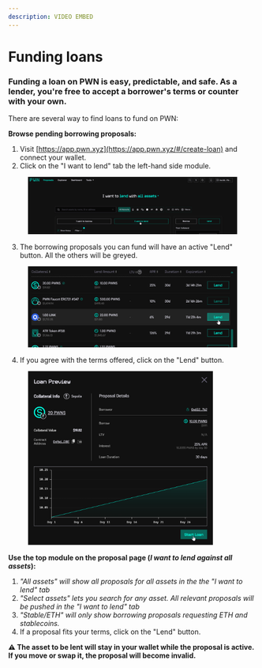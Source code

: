 ```yaml
---
description: VIDEO EMBED
---
```


# Funding loans

### Funding a loan on PWN is easy, predictable, and safe. As a lender, you're free to accept a borrower's terms or counter with your own. &#x20;

There are several way to find loans to fund on PWN:&#x20;

**Browse pending borrowing proposals:**

1. Visit [https://app.pwn.xyz](https://app.pwn.xyz/#/create-loan) and connect your wallet.&#x20;
2. Click on the "I want to lend" tab the left-hand side module.

<figure><img src="../../.gitbook/assets/image (7).png" alt=""><figcaption></figcaption></figure>

3. The borrowing proposals you can fund will have an active "Lend" button. All the others will be greyed.&#x20;

<figure><img src="../../.gitbook/assets/image (9).png" alt=""><figcaption></figcaption></figure>

4. If you agree with the terms offered, click on the "Lend" button.

<figure><img src="../../.gitbook/assets/image (11).png" alt="" width="375"><figcaption></figcaption></figure>

**Use the top module on the proposal page (**_**I want to lend against all assets**_**):**

1. &#x20;_"All assets" will show all proposals for all assets in the the "I want to lend" tab_
2. _"Select assets" lets you search for any asset. All relevant proposals will be pushed in the "I want to lend" tab_
3. _"Stable/ETH" will only show borrowing proposals requesting ETH and stablecoins._
4. If a proposal fits your terms, click on the "Lend" button.



**⚠️ The asset to be lent will stay in your wallet while the proposal is active. If you move or swap it, the proposal will become invalid.**

